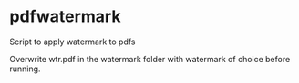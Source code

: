 # pdfwatermark
Script to apply watermark to pdfs

Overwrite wtr.pdf in the watermark folder with watermark of choice before running.
